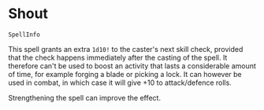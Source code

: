 # Shout

`SpellInfo`

This spell grants an extra `1d10!` to the caster's next skill check, provided that the check happens immediately after the casting of the spell. It therefore can't be used to boost an activity that lasts a considerable amount of time, for example forging a blade or picking a lock. It can however be used in combat, in which case it will give +10 to attack/defence rolls.

Strengthening the spell can improve the effect.
